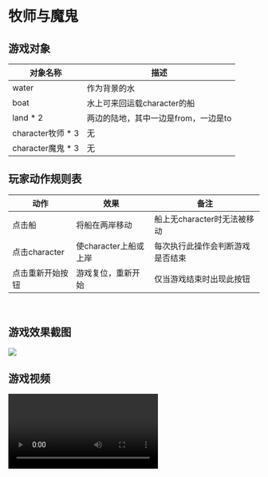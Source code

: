 # 牧师与魔鬼

## 游戏对象
对象名称 | 描述
------------ | ------------- 
 water|作为背景的水   
 boat|水上可来回运载character的船
 land * 2|两边的陆地，其中一边是from，一边是to
 character牧师 * 3 |无
 character魔鬼 * 3 |无

## 玩家动作规则表

动作|效果|备注
---|---|---
点击船|将船在两岸移动|船上无character时无法被移动
点击character|使character上船或上岸|每次执行此操作会判断游戏是否结束
点击重新开始按钮|游戏复位，重新开始|仅当游戏结束时出现此按钮
 
## 游戏效果截图
![](https://github.com/zys980808/Unity3D/blob/master/Homework/Homework2/PriestsAndEvils/PandD_screenshot.jpg)

## 游戏视频
![](https://github.com/zys980808/Unity3D/blob/master/Homework/Homework2/PriestsAndEvils/PandD_video.avi)
